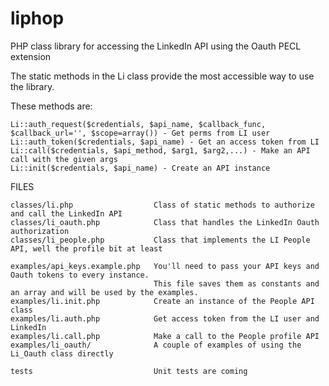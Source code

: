 liphop
======

PHP class library for accessing the LinkedIn API using the Oauth PECL extension

The static methods in the Li class provide the most accessible way to use the library.

These methods are:

	Li::auth_request($credentials, $api_name, $callback_func, $callback_url='', $scope=array()) - Get perms from LI user
	Li::auth_token($credentials, $api_name) - Get an access token from LI
	Li::call($credentials, $api_method, $arg1, $arg2,...) - Make an API call with the given args
	Li::init($credentials, $api_name) - Create an API instance

FILES

	classes/li.php 					Class of static methods to authorize and call the LinkedIn API
	classes/li_oauth.php 			Class that handles the LinkedIn Oauth authorization
	classes/li_people.php 			Class that implements the LI People API, well the profile bit at least

	examples/api_keys.example.php 	You'll need to pass your API keys and Oauth tokens to every instance.  
									This file saves them as constants and an array and will be used by the examples.
	examples/li.init.php			Create an instance of the People API class
	examples/li.auth.php			Get access token from the LI user and LinkedIn
	examples/li.call.php			Make a call to the People profile API
	examples/li_oauth/				A couple of examples of using the Li_Oauth class directly 

	tests							Unit tests are coming
